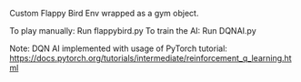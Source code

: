 Custom Flappy Bird Env wrapped as a gym object. 

To play manually: Run flappybird.py
To train the AI: Run DQNAI.py

Note: DQN AI implemented with usage of PyTorch tutorial:
https://docs.pytorch.org/tutorials/intermediate/reinforcement_q_learning.html
